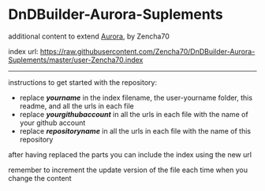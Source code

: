 # DnDBuilder-Aurora-Suplements
additional content to extend [Aurora](https://aurorabuilder.com/), by Zencha70

index url: https://raw.githubusercontent.com/Zencha70/DnDBuilder-Aurora-Suplements/master/user-Zencha70.index

---

instructions to get started with the repository:

- replace ***yourname*** in the index filename, the user-yourname folder, this readme, and all the urls in each file
- replace ***yourgithubaccount*** in all the urls in each file with the name of your github account
- replace ***repositoryname*** in all the urls in each file with the name of this repository

after having replaced the parts you can include the index using the new url

remember to increment the update version of the file each time when you change the content

